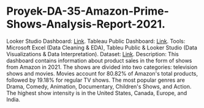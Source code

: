 # Proyek-DA-35-Amazon-Prime-Shows-Analysis-Report-2021.
Looker Studio Dashboard: [Link](https://lookerstudio.google.com/u/0/reporting/724a0367-e85c-4422-8b02-b3f28ca15c79/page/Tmm9D?s=juZtfWHmvzc).
Tableau Public Dashboard: [Link](https://public.tableau.com/app/profile/professional.umar/viz/Project2_AmazonPrimeShowsAnalysisReport2021/AnalisisAcaraAmazonPrime).
Tools:
Microsoft Excel (Data Cleaning & EDA), Tableu Public & Looker Studio (Data Visualizations & Data Interpretation).
Dataset: [Link](https://www.kaggle.com/datasets/shivamb/amazon-prime-movies-and-tv-shows).
Description:
This dashboard contains information about product sales in the form of shows from Amazon in 2021. The shows are divided into two categories: television shows and movies. Movies account for 80.82% of Amazon's total products, followed by 19.18% for regular TV shows. The most popular genres are Drama, Comedy, Animation, Documentary, Children's Shows, and Action. The highest show intensity is in the United States, Canada, Europe, and India.
